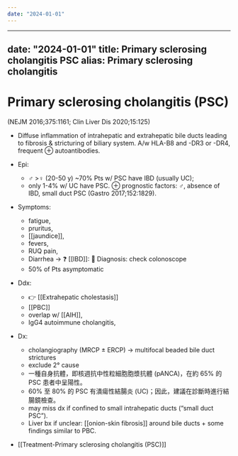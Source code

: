 ```yaml
---
date: "2024-01-01"
---
```


---
date: "2024-01-01"
title: Primary sclerosing cholangitis  PSC
alias: Primary sclerosing cholangitis
---


# Primary sclerosing cholangitis (PSC)

(NEJM 2016;375:1161; Clin Liver Dis 2020;15:125)

- Diffuse inflammation of intrahepatic and extrahepatic bile ducts leading to fibrosis & stricturing of biliary system. A/w HLA-B8 and -DR3 or -DR4, frequent ⊕ autoantibodies.

- Epi:

  - ♂ >♀ (20-50 y) ~70% Pts w/ PSC have IBD (usually UC);
  - only 1-4% w/ UC have PSC. ⊕ prognostic factors: ♂, absence of IBD, small duct PSC (Gastro 2017;152:1829).

- Symptoms:

  - fatigue,
  - pruritus,
  - [[jaundice]],
  - fevers,
  - RUQ pain,
  - Diarrhea → ❓ [[IBD]]: 🔎 Diagnosis: check colonoscope
  - 50% of Pts asymptomatic

- Ddx:

  - 👉 [[Extrahepatic cholestasis]]
  - [[PBC]]
  - overlap w/ [[AIH]],
  - IgG4 autoimmune cholangitis,

- Dx:

  - cholangiography (MRCP ± ERCP) → multifocal beaded bile duct strictures
  - exclude 2° cause
  - 一種自身抗體，即核週抗中性粒細胞胞漿抗體 (pANCA)，在約 65% 的 PSC 患者中呈陽性。
  - 60% 至 80% 的 PSC 有潰瘍性結腸炎 (UC)；因此，建議在診斷時進行結腸鏡檢查。
  - may miss dx if confined to small intrahepatic ducts (“small duct PSC”).
  - Liver bx if unclear: [[onion-skin fibrosis]] around bile ducts + some findings similar to PBC.

- [[Treatment-Primary sclerosing cholangitis (PSC)]]


